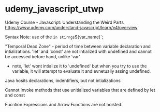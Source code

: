 # udemy_javascript_utwp
Udemy Course - Javascript: Understanding the Weird Parts
https://www.udemy.com/understand-javascript/learn/v4/overview


Syntax Note: use of the ` in stirngs
    `${var_name}`;

"Temporal Dead Zone" - period of time between variable declaration and intializations. 'let' and 'const' are not intialized with undefined and cannot be accessed before hand, unlike 'var'

 * note, 'let' wont intialize it to 'undefined' but when you try to use the variable, it will attempt to evaluate it and evnetually assing undefined.

Java hosits declarations, indentifiers, but not intializations


 Cannot invoke methods that use unitialized variables that are defined by let and const

Fucntion Expressions and Arrow Functions are not hoisted.

